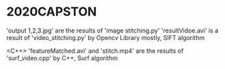 # 2020CAPSTON


<python>
'output 1,2,3.jpg' are the results of 'image stitching.py'
'resultVidoe.avi' is a result of 'video_stitching.py'
by Opencv Library mostly, SIFT algorithm
  
  
<C++>
'featureMatched.avi' and 'stitch.mp4' are the results of 'surf_video.cpp'
by C++, Surf algorithm
